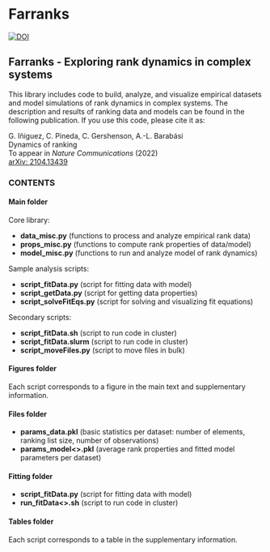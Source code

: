 # Farranks
[![DOI](https://zenodo.org/badge/377772153.svg)](https://zenodo.org/badge/latestdoi/377772153)

## Farranks - Exploring rank dynamics in complex systems

This library includes code to build, analyze, and visualize empirical datasets and model simulations of rank dynamics in complex systems. The description and results of ranking data and models can be found in the following publication. If you use this code, please cite it as:

G. Iñiguez, C. Pineda, C. Gershenson, A.-L. Barabási  
Dynamics of ranking  
To appear in *Nature Communications* (2022)  
[arXiv: 2104.13439](https://arxiv.org/abs/2104.13439)


### CONTENTS

#### Main folder

Core library:
- **data_misc.py** (functions to process and analyze empirical rank data)
- **props_misc.py** (functions to compute rank properties of data/model)
- **model_misc.py** (functions to run and analyze model of rank dynamics)

Sample analysis scripts:
- **script_fitData.py** (script for fitting data with model)
- **script_getData.py** (script for getting data properties)
- **script_solveFitEqs.py** (script for solving and visualizing fit equations)

Secondary scripts:
- **script_fitData.sh** (script to run code in cluster)
- **script_fitData.slurm** (script to run code in cluster)
- **script_moveFiles.py** (script to move files in bulk)

#### Figures folder

Each script corresponds to a figure in the main text and supplementary information.

#### Files folder

- **params_data.pkl** (basic statistics per dataset: number of elements, ranking list size, number of observations)
- **params_model<>.pkl** (average rank properties and fitted model parameters per dataset)

#### Fitting folder

- **script_fitData.py** (script for fitting data with model)
- **run_fitData<>.sh** (script to run code in cluster)

#### Tables folder

Each script corresponds to a table in the supplementary information.
